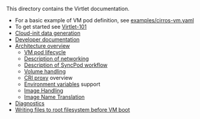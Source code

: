 This directory contains the Virtlet documentation.

* For a basic example of VM pod definition, see [examples/cirros-vm.yaml](../examples/cirros-vm.yaml)
* To get started see [Virtlet-101](virtlet-101/README.md)
* [Cloud-init data generation](cloud-init-data-generation.md)
* [Developer documentation](devel/README.md)
* [Architecture overview](architecture.md)
    * [VM pod lifecycle](vmpod-lifecycle.md)
    * [Description of networking](networking.md)
    * [Description of SyncPod workflow](sync-pod-workflow.md)
    * [Volume handling](volumes.md)
    * [CRI proxy](https://github.com/Mirantis/criproxy/blob/master/README.md) overview
    * [Environment variables](environment-variables.md) support
    * [Image Handling](images.md)
    * [Image Name Translation](image-name-translation.md)
* [Diagnostics](diagnostics.md)
* [Writing files to root filesystem before VM boot](writing-files-to-rootfs.md)
